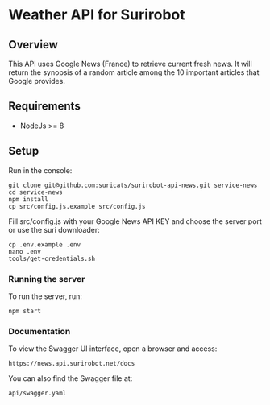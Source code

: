 # Weather API for Surirobot

## Overview
This API uses Google News (France) to retrieve current fresh news. It will return the synopsis of a random article among the 10 important articles that Google provides.

## Requirements
* NodeJs >= 8

## Setup
Run in the console:
```
git clone git@github.com:suricats/surirobot-api-news.git service-news
cd service-news
npm install
cp src/config.js.example src/config.js
```

Fill src/config.js with your Google News API KEY and choose the server port or use the suri downloader:

```
cp .env.example .env
nano .env
tools/get-credentials.sh
```

### Running the server
To run the server, run:

```
npm start
```

### Documentation
To view the Swagger UI interface, open a browser and access:
```
https://news.api.surirobot.net/docs
```

You can also find the Swagger file at:
```
api/swagger.yaml
```
